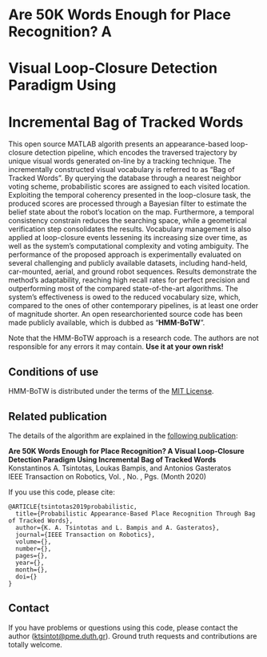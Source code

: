 # Are 50K Words Enough for Place Recognition? A <br/> 
# Visual Loop-Closure Detection Paradigm Using 
# Incremental Bag of Tracked Words

This open source MATLAB algorith presents an appearance-based loop-closure detection pipeline, which encodes the traversed trajectory by unique visual words generated on-line by a tracking technique. The incrementally constructed visual vocabulary is referred to as “Bag of Tracked Words”. By querying the database through a nearest neighbor voting scheme, probabilistic scores are assigned to each visited location. Exploiting the temporal coherency presented in the loop-closure task, the produced scores are processed through a Bayesian filter to estimate the belief state about the robot’s location on the map. Furthermore, a temporal consistency constrain reduces the searching space, while a geometrical verification step consolidates the results. Vocabulary management is also applied at loop-closure events lessening its increasing size over time, as well as the system’s computational complexity and voting ambiguity. The performance of the proposed approach is experimentally evaluated on several challenging and publicly available datasets, including hand-held, car-mounted, aerial, and ground robot sequences. Results demonstrate the method’s adaptability, reaching high recall rates for perfect precision and outperforming most of the compared state-of-the-art algorithms. The system’s effectiveness is owed to the reduced vocabulary size, which, compared to the ones of other contemporary pipelines, is at least one order of magnitude shorter. An open researchoriented source code has been made publicly available, which is dubbed as “**HMM-BoTW**”.

Note that the HMM-BoTW approach is a research code. The authors are not responsible for any errors it may contain. **Use it at your own risk!**

## Conditions of use
HMM-BoTW is distributed under the terms of the [MIT License](https://github.com/ktsintotas/HMM-BoTW/blob/master/LICENSE).

## Related publication
The details of the algorithm are explained in the [following publication](https://ieeexplore.ieee.org/document/):

**Are 50K Words Enough for Place Recognition? A Visual Loop-Closure Detection Paradigm Using Incremental Bag of Tracked Words<br/>**
Konstantinos A. Tsintotas, Loukas Bampis, and Antonios Gasteratos<br/>
IEEE Transaction on Robotics, Vol. , No. , Pgs.  (Month 2020)

If you use this code, please cite:

```
@ARTICLE{tsintotas2019probabilistic,
  title={Probabilistic Appearance-Based Place Recognition Through Bag of Tracked Words},  
  author={K. A. Tsintotas and L. Bampis and A. Gasteratos},   
  journal={IEEE Transaction on Robotics},
  volume={},
  number={},
  pages={},
  year={},   
  month={}, 
  doi={}  
}
```
## Contact
If you have problems or questions using this code, please contact the author (ktsintot@pme.duth.gr). Ground truth requests and contributions are totally welcome.
